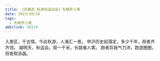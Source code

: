 ```yaml
---
title: 《苏幕遮·秋游衔运动会》专精罗小黑
date: 2023/10/28
tags:
  - 专精罗小黑
abbrlink: 58174
---
```

入景区，千古情。今此秋游，人海汇一景。
申沪历史起落定，多少千年，观者齐齐领。
越明天，秋运会。观一千米，长路催人累。
跑者异我气力沛，跑道圈圈，将夜帮添毳。
